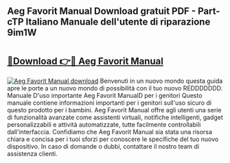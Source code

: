 ## Aeg Favorit Manual Download gratuit PDF - Part-cTP Italiano Manuale dell'utente di riparazione 9im1W

# <h2><a href="http://dfe83xs.blite.top/?on=Aeg+Favorit+Manual">🔗Download 👉🔴 Aeg Favorit Manual</a></h2>

[![Aeg Favorit Manual download](https://i.imgur.com/lujVjoI.png)](http://dfe83xs.blite.top/?on=Aeg+Favorit+Manual)
Benvenuti in un nuovo mondo questa guida apre le porte a un nuovo mondo di possibilità con il tuo nuovo REDDDDDDD. Manuale D'uso importante Aeg Favorit ManualD per i genitori Questo manuale contiene informazioni importanti per i genitori sull'uso sicuro di questo prodotto per i bambini. Aeg Favorit Manual offre agli utenti una serie di funzionalità avanzate come assistenti virtuali, notifiche intelligenti, gadget personalizzabili e attività automatizzate, tutte facilmente controllabili dall'interfaccia. Confidiamo che Aeg Favorit Manual sia stata una risorsa chiara e concisa per i tuoi sforzi per conoscere le specifiche del tuo nuovo dispositivo. In caso di domande o dubbi, contattare il nostro team di assistenza clienti.
